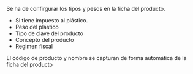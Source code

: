 Se ha de confirgurar los tipos y pesos en la ficha del producto.

- Si tiene impuesto al plástico.
- Peso del plástico
- Tipo de clave del producto
- Concepto del producto
- Regimen fiscal

El código de producto y nombre se capturan de forma automática de la
ficha del producto
